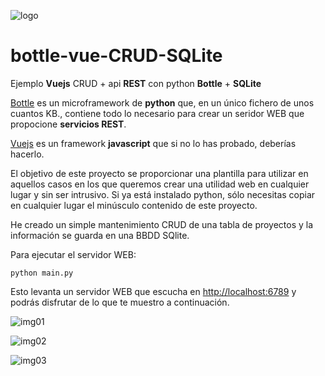 ![logo](https://raw.github.com/1N0T/images/master/global/1N0T.png)

# bottle-vue-CRUD-SQLite
Ejemplo **Vuejs** CRUD + api **REST** con python **Bottle** + **SQLite**

[Bottle](https://bottlepy.org/docs/dev/) es un microframework de **python** que, en un único fichero de unos cuantos KB., contiene todo lo necesario para crear un seridor WEB que propocione **servicios REST**.

[Vuejs](https://vuejs.org/) es un framework **javascript** que si no lo has probado, deberías hacerlo.

El objetivo de este proyecto se proporcionar una plantilla para utilizar en aquellos casos en los que queremos crear una utilidad web en cualquier lugar y sin ser intrusivo. Si ya está instalado python, sólo necesitas copiar en cualquier lugar el minúsculo contenido de este proyecto.

He creado un simple mantenimiento CRUD de una tabla de proyectos y la información se guarda en una BBDD SQlite.

Para ejecutar el servidor WEB:

    python main.py

Esto levanta un servidor WEB que escucha en [http://localhost:6789](http://localhost:6789) y podrás disfrutar de lo que te muestro a continuación.

![img01](https://raw.github.com/1N0T/images/master/bottle-vue-CRUD-SQLite/bottle-vue-CRUD-SQLite_01.png)

![img02](https://raw.github.com/1N0T/images/master/bottle-vue-CRUD-SQLite/bottle-vue-CRUD-SQLite_02.png)

![img03](https://raw.github.com/1N0T/images/master/bottle-vue-CRUD-SQLite/bottle-vue-CRUD-SQLite_03.png)
